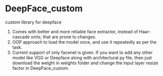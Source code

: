 # DeepFace_custom
custom library for deepface

1. Comes with better and more reliable face extractor, instead of Haar-cascade xmls; that are prone to changes.
2. OOP approach to load the model once, and use it repeatedly as per the task.
3. Current support of only facenet is given. If you want to add any other model like VGG or Deepface along with architectural py file,
    then just download the weight in weights folder and change the input layer resize factor in DeepFace_custom.
